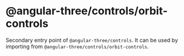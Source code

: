 # @angular-three/controls/orbit-controls

Secondary entry point of `@angular-three/controls`. It can be used by importing from `@angular-three/controls/orbit-controls`.
